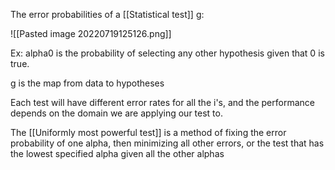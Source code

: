 The error probabilities of a [[Statistical test]] g:

![[Pasted image 20220719125126.png]]

Ex: alpha0 is the probability of selecting any other hypothesis given that 0 is true.

g is the map from data to hypotheses

Each test will have different error rates for all the i's, and the performance depends on the domain we are applying our test to.

The [[Uniformly most powerful test]] is a method of fixing the error probability of one alpha, then minimizing all other errors, or the test that has the lowest specified alpha given all the other alphas
